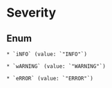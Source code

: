 
# Severity

## Enum


    * `iNFO` (value: `"INFO"`)

    * `wARNING` (value: `"WARNING"`)

    * `eRROR` (value: `"ERROR"`)



